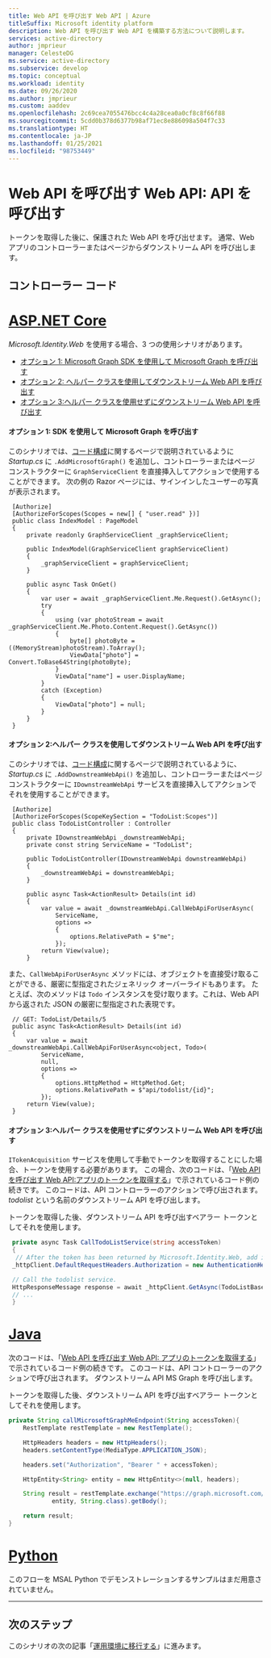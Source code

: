 ```yaml
---
title: Web API を呼び出す Web API | Azure
titleSuffix: Microsoft identity platform
description: Web API を呼び出す Web API を構築する方法について説明します。
services: active-directory
author: jmprieur
manager: CelesteDG
ms.service: active-directory
ms.subservice: develop
ms.topic: conceptual
ms.workload: identity
ms.date: 09/26/2020
ms.author: jmprieur
ms.custom: aaddev
ms.openlocfilehash: 2c69cea7055476bcc4c4a28cea0a0cf8c8f66f88
ms.sourcegitcommit: 5cdd0b378d6377b98af71ec8e886098a504f7c33
ms.translationtype: HT
ms.contentlocale: ja-JP
ms.lasthandoff: 01/25/2021
ms.locfileid: "98753449"
---
```

# <a name="a-web-api-that-calls-web-apis-call-an-api"></a>Web API を呼び出す Web API: API を呼び出す

トークンを取得した後に、保護された Web API を呼び出せます。 通常、Web アプリのコントローラーまたはページからダウンストリーム API を呼び出します。

## <a name="controller-code"></a>コントローラー コード

# <a name="aspnet-core"></a>[ASP.NET Core](#tab/aspnetcore)

*Microsoft.Identity.Web* を使用する場合、3 つの使用シナリオがあります。

- [オプション 1: Microsoft Graph SDK を使用して Microsoft Graph を呼び出す](#option-1-call-microsoft-graph-with-the-sdk)
- [オプション 2: ヘルパー クラスを使用してダウンストリーム Web API を呼び出す](#option-2-call-a-downstream-web-api-with-the-helper-class)
- [オプション 3:ヘルパー クラスを使用せずにダウンストリーム Web API を呼び出す](#option-3-call-a-downstream-web-api-without-the-helper-class)

#### <a name="option-1-call-microsoft-graph-with-the-sdk"></a>オプション 1: SDK を使用して Microsoft Graph を呼び出す

このシナリオでは、[コード構成](scenario-web-api-call-api-app-configuration.md#option-1-call-microsoft-graph)に関するページで説明されているように *Startup.cs* に `.AddMicrosoftGraph()` を追加し、コントローラーまたはページ コンストラクターに `GraphServiceClient` を直接挿入してアクションで使用することができます。 次の例の Razor ページには、サインインしたユーザーの写真が表示されます。

```CSharp
 [Authorize]
 [AuthorizeForScopes(Scopes = new[] { "user.read" })]
 public class IndexModel : PageModel
 {
     private readonly GraphServiceClient _graphServiceClient;

     public IndexModel(GraphServiceClient graphServiceClient)
     {
         _graphServiceClient = graphServiceClient;
     }

     public async Task OnGet()
     {
         var user = await _graphServiceClient.Me.Request().GetAsync();
         try
         {
             using (var photoStream = await _graphServiceClient.Me.Photo.Content.Request().GetAsync())
             {
                 byte[] photoByte = ((MemoryStream)photoStream).ToArray();
                 ViewData["photo"] = Convert.ToBase64String(photoByte);
             }
             ViewData["name"] = user.DisplayName;
         }
         catch (Exception)
         {
             ViewData["photo"] = null;
         }
     }
 }
```

#### <a name="option-2-call-a-downstream-web-api-with-the-helper-class"></a>オプション 2:ヘルパー クラスを使用してダウンストリーム Web API を呼び出す

このシナリオでは、[コード構成](scenario-web-api-call-api-app-configuration.md#option-2-call-a-downstream-web-api-other-than-microsoft-graph)に関するページで説明されているように、*Startup.cs* に `.AddDownstreamWebApi()` を追加し、コントローラーまたはページ コンストラクターに `IDownstreamWebApi` サービスを直接挿入してアクションでそれを使用することができます。

```CSharp
 [Authorize]
 [AuthorizeForScopes(ScopeKeySection = "TodoList:Scopes")]
 public class TodoListController : Controller
 {
     private IDownstreamWebApi _downstreamWebApi;
     private const string ServiceName = "TodoList";

     public TodoListController(IDownstreamWebApi downstreamWebApi)
     {
         _downstreamWebApi = downstreamWebApi;
     }

     public async Task<ActionResult> Details(int id)
     {
         var value = await _downstreamWebApi.CallWebApiForUserAsync(
             ServiceName,
             options =>
             {
                 options.RelativePath = $"me";
             });
         return View(value);
     }
```

また、`CallWebApiForUserAsync` メソッドには、オブジェクトを直接受け取ることができる、厳密に型指定されたジェネリック オーバーライドもあります。 たとえば、次のメソッドは `Todo` インスタンスを受け取ります。これは、Web API から返された JSON の厳密に型指定された表現です。

```CSharp
 // GET: TodoList/Details/5
 public async Task<ActionResult> Details(int id)
 {
     var value = await _downstreamWebApi.CallWebApiForUserAsync<object, Todo>(
         ServiceName,
         null,
         options =>
         {
             options.HttpMethod = HttpMethod.Get;
             options.RelativePath = $"api/todolist/{id}";
         });
     return View(value);
 }
```

#### <a name="option-3-call-a-downstream-web-api-without-the-helper-class"></a>オプション 3:ヘルパー クラスを使用せずにダウンストリーム Web API を呼び出す

`ITokenAcquisition` サービスを使用して手動でトークンを取得することにした場合、トークンを使用する必要があります。 この場合、次のコードは、「[Web API を呼び出す Web API:アプリのトークンを取得する](scenario-web-api-call-api-acquire-token.md)」で示されているコード例の続きです。 このコードは、API コントローラーのアクションで呼び出されます。 *todolist* という名前のダウンストリーム API を呼び出します。

 トークンを取得した後、ダウンストリーム API を呼び出すベアラー トークンとしてそれを使用します。

```csharp
 private async Task CallTodoListService(string accessToken)
 {
  // After the token has been returned by Microsoft.Identity.Web, add it to the HTTP authorization header before making the call to access the todolist service.
 _httpClient.DefaultRequestHeaders.Authorization = new AuthenticationHeaderValue("Bearer", result.AccessToken);

 // Call the todolist service.
 HttpResponseMessage response = await _httpClient.GetAsync(TodoListBaseAddress + "/api/todolist");
 // ...
 }
 ```

# <a name="java"></a>[Java](#tab/java)

次のコードは、「[Web API を呼び出す Web API: アプリのトークンを取得する](scenario-web-api-call-api-acquire-token.md)」で示されているコード例の続きです。 このコードは、API コントローラーのアクションで呼び出されます。 ダウンストリーム API MS Graph を呼び出します。

トークンを取得した後、ダウンストリーム API を呼び出すベアラー トークンとしてそれを使用します。

```Java
private String callMicrosoftGraphMeEndpoint(String accessToken){
    RestTemplate restTemplate = new RestTemplate();

    HttpHeaders headers = new HttpHeaders();
    headers.setContentType(MediaType.APPLICATION_JSON);

    headers.set("Authorization", "Bearer " + accessToken);

    HttpEntity<String> entity = new HttpEntity<>(null, headers);

    String result = restTemplate.exchange("https://graph.microsoft.com/v1.0/me", HttpMethod.GET,
            entity, String.class).getBody();

    return result;
}
```

# <a name="python"></a>[Python](#tab/python)
このフローを MSAL Python でデモンストレーションするサンプルはまだ用意されていません。

---

## <a name="next-steps"></a>次のステップ

このシナリオの次の記事「[運用環境に移行する](scenario-web-api-call-api-production.md)」に進みます。
